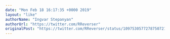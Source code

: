 ```yaml
---
date: "Mon Feb 18 16:17:35 +0000 2019"
layout: "like"
authorName: "Ingvar Stepanyan"
authorUrl: "https://twitter.com/RReverser"
originalPost: "https://twitter.com/RReverser/status/1097530577278750721"
---
```

